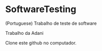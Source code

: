 # SoftwareTesting
(Portuguese) Trabalho de teste de software

Trabalho da Adani

Clone este github no computador.
